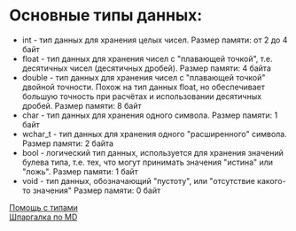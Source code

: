 # Основные типы данных:

- int - тип данных для хранения целых чисел. Размер памяти: от 2 до 4 байт
- float - тип данных для хранения чисел с "плавающей точкой", т.е. десятичных чисел (десятичных дробей). Размер памяти: 4 байта
- double - тип данных для хранения чисел с "плавающей точкой" двойной точности. Похож на тип данных float, но обеспечивает большую точность при расчётах и использовании десятичных дробей. Размер памяти: 8 байт
- char - тип данных для хранения одного символа. Размер памяти: 1 байт
- wchar_t - тип данных для хранения одного "расширенного" символа. Размер памяти: 2 байта
- bool - логический тип данных, используется для хранения значений булева типа, т.е. тех, что могут принимать значения "истина" или "ложь". Размер памяти: 1 байт
- void - тип данных, обозначающий "пустоту", или "отсутствие какого-то значения" Размер памяти: 0 байт

[Помощь с типами](https://en.cppreference.com/w/cpp/language/types) <br>
[Шпаргалка по MD](https://github.com/sandino/Markdown-Cheatsheet/blob/master/README.md#images)
